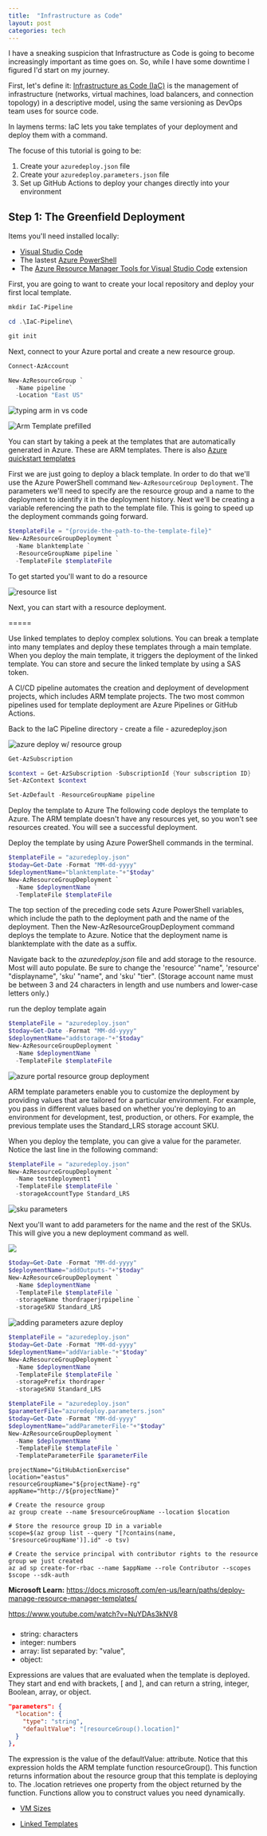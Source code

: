 ```yaml
---
title:  "Infrastructure as Code"
layout: post
categories: tech
---
```

I have a sneaking suspicion that Infrastructure as Code is going to become increasingly important as time goes on. So, while I have some downtime I figured I'd start on my journey.

First, let's define it: [Infrastructure as Code (IaC)](https://docs.microsoft.com/en-us/devops/deliver/what-is-infrastructure-as-code) is the management of infrastructure (networks, virtual machines, load balancers, and connection topology) in a descriptive model, using the same versioning as DevOps team uses for source code.

In laymens terms: IaC lets you take templates of your deployment and deploy them with a command.

The focuse of this tutorial is going to be:
1. Create your `azuredeploy.json` file
2. Create your `azuredeploy.parameters.json` file
3. Set up GitHub Actions to deploy your changes directly into your environment

## Step 1: The Greenfield Deployment
Items you'll need installed locally:
* [Visual Studio Code](https://code.visualstudio.com/)
* The lastest [Azure PowerShell](https://docs.microsoft.com/en-us/powershell/azure/install-az-ps)
* The [Azure Resource Manager Tools for Visual Studio Code](https://marketplace.visualstudio.com/items?itemName=msazurermtools.azurerm-vscode-tools&azure-portal=true) extension


First, you are going to want to create your local repository and deploy your first local template.
```powershell
mkdir IaC-Pipeline

cd .\IaC-Pipeline\

git init
```
Next, connect to your Azure portal and create a new resource group.
```powershell
Connect-AzAccount

New-AzResourceGroup `
  -Name pipeline `
  -Location "East US"
```

![typing arm in vs code](/assets/images/6-pipeline.png)

![Arm Template prefilled](/assets/images/7-pipeline.png)

You can start by taking a peek at the templates that are automatically generated in Azure. These are ARM templates. There is also [Azure quickstart templates](https://docs.microsoft.com/en-us/azure/azure-resource-manager/templates/overview)

First we are just going to deploy a black template. In order to do that we'll use the Azure PowerShell command `New-AzResourceGroup Deployment`. The parameters we'll need to specify are the resource group and a name to the deployment to identify it in the deployment history. Next we'll be creating a variable referencing the path to the template file. This is going to speed up the deployment commands going forward.

```powershell
$templateFile = "{provide-the-path-to-the-template-file}"
New-AzResourceGroupDeployment `
  -Name blanktemplate `
  -ResourceGroupName pipeline `
  -TemplateFile $templateFile
```

To get started you'll want to do a resource 

![resource list](/assets/images/8-pipeline.png)

Next, you can start with a resource deployment.

=====


Use linked templates to deploy complex solutions. You can break a template into many templates and deploy these templates through a main template. When you deploy the main template, it triggers the deployment of the linked template. You can store and secure the linked template by using a SAS token.

A CI/CD pipeline automates the creation and deployment of development projects, which includes ARM template projects. The two most common pipelines used for template deployment are Azure Pipelines or GitHub Actions.

Back to the IaC Pipeline directory - create a file - azuredeploy.json

![azure deploy w/ resource group](/assets/images/1-pipeline.png)

```powershell
Get-AzSubscription

$context = Get-AzSubscription -SubscriptionId {Your subscription ID}
Set-AzContext $context

Set-AzDefault -ResourceGroupName pipeline
```
Deploy the template to Azure
The following code deploys the template to Azure. The ARM template doesn't have any resources yet, so you won't see resources created. You will see a successful deployment.

Deploy the template by using Azure PowerShell commands in the terminal.

```powershell
$templateFile = "azuredeploy.json"
$today=Get-Date -Format "MM-dd-yyyy"
$deploymentName="blanktemplate-"+"$today"
New-AzResourceGroupDeployment `
  -Name $deploymentName `
  -TemplateFile $templateFile
```
The top section of the preceding code sets Azure PowerShell variables, which include the path to the deployment path and the name of the deployment. Then the New-AzResourceGroupDeployment command deploys the template to Azure. Notice that the deployment name is blanktemplate with the date as a suffix.

Navigate back to the *azuredeploy.json* file and add storage to the resource. Most will auto populate. Be sure to change the 'resource' "name", 'resource' "displayname", 'sku' "name", and 'sku' "tier". (Storage account name must be between 3 and 24 characters in length and use numbers and lower-case letters only.)

run the deploy template again
```powershell
$templateFile = "azuredeploy.json"
$today=Get-Date -Format "MM-dd-yyyy"
$deploymentName="addstorage-"+"$today"
New-AzResourceGroupDeployment `
  -Name $deploymentName `
  -TemplateFile $templateFile
```
![azure portal resource group deployment](/assets/images/2-pipeline.png)

ARM template parameters enable you to customize the deployment by providing values that are tailored for a particular environment. For example, you pass in different values based on whether you're deploying to an environment for development, test, production, or others. For example, the previous template uses the Standard_LRS storage account SKU.

When you deploy the template, you can give a value for the parameter. Notice the last line in the following command:

```powershell
$templateFile = "azuredeploy.json"
New-AzResourceGroupDeployment `
  -Name testdeployment1 `
  -TemplateFile $templateFile `
  -storageAccountType Standard_LRS
```
![sku parameters](/assets/images/3-pipeline.png)

Next you'll want to add parameters for the name and the rest of the SKUs. This will give you a new deployment command as well.

![](/assets/images/4-pipeline.png)
```powershell
$today=Get-Date -Format "MM-dd-yyyy"
$deploymentName="addOutputs-"+"$today"
New-AzResourceGroupDeployment `
  -Name $deploymentName `
  -TemplateFile $templateFile `
  -storageName thordraperjrpipeline `
  -storageSKU Standard_LRS
```

![adding parameters azure deploy](/assets/images/5-pipeline.png)
```powershell
$templateFile = "azuredeploy.json"
$today=Get-Date -Format "MM-dd-yyyy"
$deploymentName="addVariable-"+"$today"
New-AzResourceGroupDeployment `
  -Name $deploymentName `
  -TemplateFile $templateFile `
  -storagePrefix thordraper `
  -storageSKU Standard_LRS
```

```powershell
$templateFile = "azuredeploy.json"
$parameterFile="azuredeploy.parameters.json"
$today=Get-Date -Format "MM-dd-yyyy"
$deploymentName="addParameterFile-"+"$today"
New-AzResourceGroupDeployment `
  -Name $deploymentName `
  -TemplateFile $templateFile `
  -TemplateParameterFile $parameterFile
```





```Azure CLI
projectName="GitHubActionExercise"
location="eastus"
resourceGroupName="${projectName}-rg"
appName="http://${projectName}"

# Create the resource group
az group create --name $resourceGroupName --location $location

# Store the resource group ID in a variable
scope=$(az group list --query "[?contains(name, '$resourceGroupName')].id" -o tsv)

# Create the service principal with contributor rights to the resource group we just created
az ad sp create-for-rbac --name $appName --role Contributor --scopes $scope --sdk-auth
```


**Microsoft Learn:**
https://docs.microsoft.com/en-us/learn/paths/deploy-manage-resource-manager-templates/

https://www.youtube.com/watch?v=NuYDAs3kNV8

###
* string: characters
* integer: numbers
* array: list separated by: "value",
* object:

Expressions are values that are evaluated when the template is deployed. They start and end with brackets, [ and ], and can return a string, integer, Boolean, array, or object.

```json
"parameters": {
  "location": {
    "type": "string",
    "defaultValue": "[resourceGroup().location]"
  }
},
```
The expression is the value of the defaultValue: attribute. Notice that this expression holds the ARM template function resourceGroup(). This function returns information about the resource group that this template is deploying to. The .location retrieves one property from the object returned by the function. Functions allow you to construct values you need dynamically.





* [VM Sizes](https://docs.microsoft.com/en-us/azure/templates/microsoft.compute/virtualmachines?tabs=json)

* [Linked Templates](https://docs.microsoft.com/en-us/azure/azure-resource-manager/templates/deployment-tutorial-linked-template?tabs=azure-powershell)